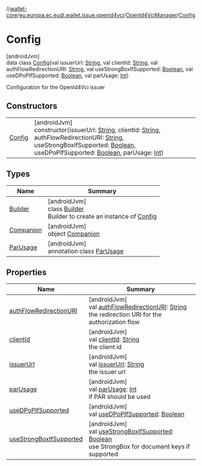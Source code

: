 //[wallet-core](../../../../index.md)/[eu.europa.ec.eudi.wallet.issue.openid4vci](../../index.md)/[OpenId4VciManager](../index.md)/[Config](index.md)

# Config

[androidJvm]\
data class [Config](index.md)(val
issuerUrl: [String](https://kotlinlang.org/api/latest/jvm/stdlib/kotlin/-string/index.html), val
clientId: [String](https://kotlinlang.org/api/latest/jvm/stdlib/kotlin/-string/index.html), val
authFlowRedirectionURI: [String](https://kotlinlang.org/api/latest/jvm/stdlib/kotlin/-string/index.html), val
useStrongBoxIfSupported: [Boolean](https://kotlinlang.org/api/latest/jvm/stdlib/kotlin/-boolean/index.html), val
useDPoPIfSupported: [Boolean](https://kotlinlang.org/api/latest/jvm/stdlib/kotlin/-boolean/index.html), val
parUsage: [Int](https://kotlinlang.org/api/latest/jvm/stdlib/kotlin/-int/index.html))

Configuration for the OpenId4Vci issuer

## Constructors

|                      |                                                                                                                                                                                                                                                                                                                                                                                                                                                                                                                                                                                                                                           |
|----------------------|-------------------------------------------------------------------------------------------------------------------------------------------------------------------------------------------------------------------------------------------------------------------------------------------------------------------------------------------------------------------------------------------------------------------------------------------------------------------------------------------------------------------------------------------------------------------------------------------------------------------------------------------|
| [Config](-config.md) | [androidJvm]<br>constructor(issuerUrl: [String](https://kotlinlang.org/api/latest/jvm/stdlib/kotlin/-string/index.html), clientId: [String](https://kotlinlang.org/api/latest/jvm/stdlib/kotlin/-string/index.html), authFlowRedirectionURI: [String](https://kotlinlang.org/api/latest/jvm/stdlib/kotlin/-string/index.html), useStrongBoxIfSupported: [Boolean](https://kotlinlang.org/api/latest/jvm/stdlib/kotlin/-boolean/index.html), useDPoPIfSupported: [Boolean](https://kotlinlang.org/api/latest/jvm/stdlib/kotlin/-boolean/index.html), parUsage: [Int](https://kotlinlang.org/api/latest/jvm/stdlib/kotlin/-int/index.html)) |

## Types

| Name                             | Summary                                                                                                   |
|----------------------------------|-----------------------------------------------------------------------------------------------------------|
| [Builder](-builder/index.md)     | [androidJvm]<br>class [Builder](-builder/index.md)<br>Builder to create an instance of [Config](index.md) |
| [Companion](-companion/index.md) | [androidJvm]<br>object [Companion](-companion/index.md)                                                   |
| [ParUsage](-par-usage/index.md)  | [androidJvm]<br>annotation class [ParUsage](-par-usage/index.md)                                          |

## Properties

| Name                                                      | Summary                                                                                                                                                                                                           |
|-----------------------------------------------------------|-------------------------------------------------------------------------------------------------------------------------------------------------------------------------------------------------------------------|
| [authFlowRedirectionURI](auth-flow-redirection-u-r-i.md)  | [androidJvm]<br>val [authFlowRedirectionURI](auth-flow-redirection-u-r-i.md): [String](https://kotlinlang.org/api/latest/jvm/stdlib/kotlin/-string/index.html)<br>the redirection URI for the authorization flow  |
| [clientId](client-id.md)                                  | [androidJvm]<br>val [clientId](client-id.md): [String](https://kotlinlang.org/api/latest/jvm/stdlib/kotlin/-string/index.html)<br>the client id                                                                   |
| [issuerUrl](issuer-url.md)                                | [androidJvm]<br>val [issuerUrl](issuer-url.md): [String](https://kotlinlang.org/api/latest/jvm/stdlib/kotlin/-string/index.html)<br>the issuer url                                                                |
| [parUsage](par-usage.md)                                  | [androidJvm]<br>val [parUsage](par-usage.md): [Int](https://kotlinlang.org/api/latest/jvm/stdlib/kotlin/-int/index.html)<br>if PAR should be used                                                                 |
| [useDPoPIfSupported](use-d-po-p-if-supported.md)          | [androidJvm]<br>val [useDPoPIfSupported](use-d-po-p-if-supported.md): [Boolean](https://kotlinlang.org/api/latest/jvm/stdlib/kotlin/-boolean/index.html)                                                          |
| [useStrongBoxIfSupported](use-strong-box-if-supported.md) | [androidJvm]<br>val [useStrongBoxIfSupported](use-strong-box-if-supported.md): [Boolean](https://kotlinlang.org/api/latest/jvm/stdlib/kotlin/-boolean/index.html)<br>use StrongBox for document keys if supported |
